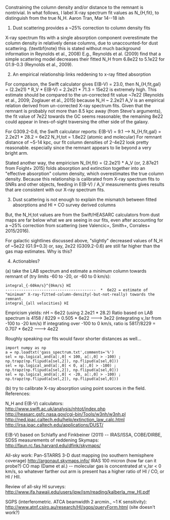 Constraining the column density and/or distance to the remnant is nontrivial.  In what follows, I label X-ray spectrum fit values as N_{H,fit}, to distinguish from the true N_H.
Aaron Tran, Mar 14--18 ish

1. Dust scattering provides a ~25% correction to column density fits

X-ray spectrum fits with a single absorption component overestimate the column density in relatively dense columns, due to unaccounted-for dust scattering.
(\textbf{note} this is stated without much background information in Reynolds et al., 2008)
E.g., Reynolds et al. (2009) find that a simple scattering model decreases their fitted N_H from 6.8e22 to 5.1e22 for G1.9-0.3 (Reynolds et al., 2009).

2. An empirical relationship links reddening to x-ray fitted absorption

For comparison, the Swift calculator gives E(B-V) = 23.0, then N_{H,fit,gal} = (2.2e21) * R_V * E(B-V) = 2.2e21 * 71.3 = 15e22 is extremely high.
This estimate should be compared to the un-corrected fit value ~7e22 (Reynolds et al., 2009; Zoglauer et al., 2015) because N_H ~ 2.2e21 A_V is an empirical relation derived from un-corrected X-ray spectrum fits.
Given that the remnant is probably not more than 8.5 kpc away (from Steve's arguments), the fit value of 7e22 towards the GC seems reasonable; the remaining 8e22 could appear in lines-of-sight traversing the other side of the galaxy.

For G309.2-0.6, the Swift calculator reports:
E(B-V) = 9.1  --> N_{H,fit,gal} = 2.2e21 * 28.2 = 6e22
N_H,tot = 1.8e22 (atomic and molecular)
For remnant distance of ~5-14 kpc, our fit column densities of 2-4e22 look pretty reasonable. especially since the remnant appears to lie beyond a very bright arm.

Stated another way, the empiricism N_{H,fit} = (2.2e21) * A_V (or, 2.87e21 from Foight+ 2015) folds absorption and extinction together into an "effective absorption" column density, which overestimates the true column density.  Because this relationship is calibrated from X-ray spectrum fits to SNRs and other objects, feeding in E(B-V) / A_V measurements gives results that are consistent with our X-ray spectrum fits.

3. Dust scattering is not enough to explain the mismatch between fitted absorptions and HI + CO survey derived columns

But, the N_H,tot values are from the Swift/HEASARC calculators from dust maps are far below what we are seeing in our fits, even after accounting for a ~25% correction from scattering (see Valencic+, Smith+, Corrales+ 2015/2016).

For galactic sightlines discussed above, "slightly" decreased values of N_H of ~5e22 (G1.9+0.3) or, say, 2e22 (G309.2-0.6) are still far higher than the gas map estimates.
Why is this?

4. Actionables?

(a) take the LAB spectrum and estimate a _minimum_ column towards remnant of (try limits -60 to -20, or -60 to 0 km/s):

    integral_{-60km/s}^{0km/s} HI
    ----------------------------------------  *  6e22 = estimate of "minimum" X-ray-fitted-column-density(-but-not-really) towards the remnant.
    integral_{all velocities} HI

Empricism yields: nH ~ 6e22 (using 2.2e21 * 28.2)
Ratio based on LAB spectrum is 4158 / 8229 = 0.505 * 6e22 ---> 3e22
   (integrating v_lsr from -100 to -20 km/s)
If integrating over -100 to 0 km/s, ratio is 5817/8229 = 0.707 * 6e22 ---> 4e22

Roughly speaking our fits would favor shorter distances as well...

    import numpy as np
    a = np.loadtxt('gass_spectrum.txt',comments='%')
    sel = np.logical_and(a[:,0] < 100, a[:,0] > -100) ; np.trapz(np.flipud(a[sel,2]), np.flipud(a[sel,0]))
    sel = np.logical_and(a[:,0] < 0, a[:,0] > -100) ; np.trapz(np.flipud(a[sel,2]), np.flipud(a[sel,0]))
    sel = np.logical_and(a[:,0] < -20, a[:,0] > -100) ; np.trapz(np.flipud(a[sel,2]), np.flipud(a[sel,0]))


(b) try to calibrate X-ray absorption using point sources in the field.
References:
   
N_H and E(B-V) calculators:
  http://www.swift.ac.uk/analysis/nhtot/index.php
  http://heasarc.gsfc.nasa.gov/cgi-bin/Tools/w3nh/w3nh.pl
  http://ned.ipac.caltech.edu/help/extinction_law_calc.html
  http://irsa.ipac.caltech.edu/applications/DUST/

E(B-V) based on Schlafly and Finkbeiner (2011) -- IRAS/ISSA, COBE/DIRBE, SDSS measurements of reddening
Skymaps:
    http://faun.rc.fas.harvard.edu/dfink/skymaps/

All-sky work:
Pan-STARRS 3-D dust mapping (no southern hemisphere coverage)  http://argonaut.skymaps.info/
IRAS 100 micron (how far can it probe?)
CO map (Dame et al.) -- molecular gas is concentrated at v_lsr < 0 km/s,
so whatever farther out arm is present has a higher ratio of HI / CO, or HI / HII.

Review of all-sky HI surveys: http://www.ifa.hawaii.edu/users/jpw/ism/reading/kalberla_mw_HI.pdf

SGPS (interferometric. ATCA beamwidth 2 arcmin., ~1 K sensitivity):
http://www.atnf.csiro.au/research/HI/sgps/queryForm.html (site doesn't work?)


